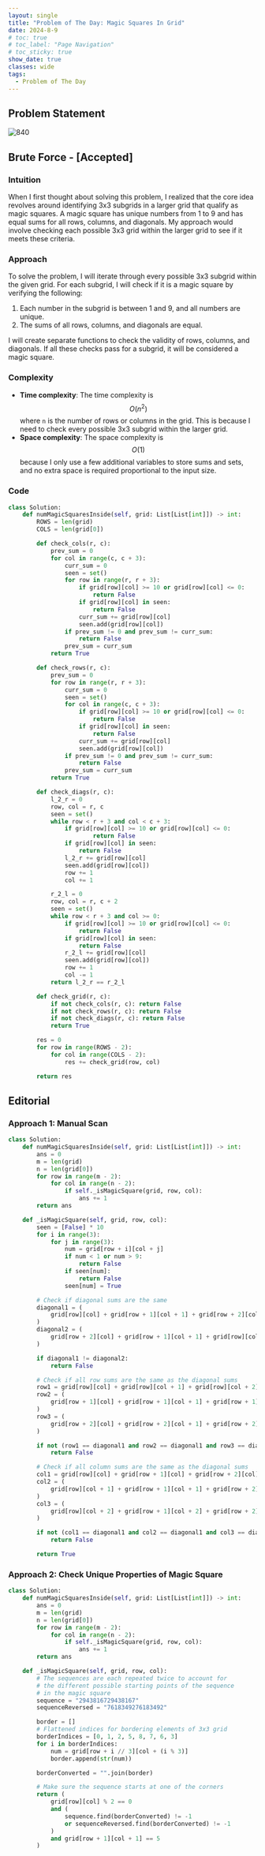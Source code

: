 ```yaml
---
layout: single
title: "Problem of The Day: Magic Squares In Grid"
date: 2024-8-9
# toc: true
# toc_label: "Page Navigation"
# toc_sticky: true
show_date: true
classes: wide
tags:
  - Problem of The Day
---
```


## Problem Statement

![840](/assets/images/2024-08-09_11-00-16-problem840.png)

## Brute Force - [Accepted]

### Intuition

When I first thought about solving this problem, I realized that the core idea revolves around identifying 3x3 subgrids in a larger grid that qualify as magic squares. A magic square has unique numbers from 1 to 9 and has equal sums for all rows, columns, and diagonals. My approach would involve checking each possible 3x3 grid within the larger grid to see if it meets these criteria.

### Approach

To solve the problem, I will iterate through every possible 3x3 subgrid within the given grid. For each subgrid, I will check if it is a magic square by verifying the following:

1. Each number in the subgrid is between 1 and 9, and all numbers are unique.
2. The sums of all rows, columns, and diagonals are equal.

I will create separate functions to check the validity of rows, columns, and diagonals. If all these checks pass for a subgrid, it will be considered a magic square.

### Complexity

- **Time complexity**: The time complexity is $$O(n^2)$$ where `n` is the number of rows or columns in the grid. This is because I need to check every possible 3x3 subgrid within the larger grid.
- **Space complexity**: The space complexity is $$O(1)$$ because I only use a few additional variables to store sums and sets, and no extra space is required proportional to the input size.

### Code

```python
class Solution:
    def numMagicSquaresInside(self, grid: List[List[int]]) -> int:
        ROWS = len(grid)
        COLS = len(grid[0])

        def check_cols(r, c):
            prev_sum = 0
            for col in range(c, c + 3):
                curr_sum = 0
                seen = set()
                for row in range(r, r + 3):
                    if grid[row][col] >= 10 or grid[row][col] <= 0:
                        return False
                    if grid[row][col] in seen:
                        return False
                    curr_sum += grid[row][col]
                    seen.add(grid[row][col])
                if prev_sum != 0 and prev_sum != curr_sum:
                    return False
                prev_sum = curr_sum
            return True

        def check_rows(r, c):
            prev_sum = 0
            for row in range(r, r + 3):
                curr_sum = 0
                seen = set()
                for col in range(c, c + 3):
                    if grid[row][col] >= 10 or grid[row][col] <= 0:
                        return False
                    if grid[row][col] in seen:
                        return False
                    curr_sum += grid[row][col]
                    seen.add(grid[row][col])
                if prev_sum != 0 and prev_sum != curr_sum:
                    return False
                prev_sum = curr_sum
            return True

        def check_diags(r, c):
            l_2_r = 0
            row, col = r, c
            seen = set()
            while row < r + 3 and col < c + 3:
                if grid[row][col] >= 10 or grid[row][col] <= 0:
                        return False
                if grid[row][col] in seen:
                    return False
                l_2_r += grid[row][col]
                seen.add(grid[row][col])
                row += 1
                col += 1

            r_2_l = 0
            row, col = r, c + 2
            seen = set()
            while row < r + 3 and col >= 0:
                if grid[row][col] >= 10 or grid[row][col] <= 0:
                    return False
                if grid[row][col] in seen:
                    return False
                r_2_l += grid[row][col]
                seen.add(grid[row][col])
                row += 1
                col -= 1
            return l_2_r == r_2_l

        def check_grid(r, c):
            if not check_cols(r, c): return False
            if not check_rows(r, c): return False
            if not check_diags(r, c): return False
            return True

        res = 0
        for row in range(ROWS - 2):
            for col in range(COLS - 2):
                res += check_grid(row, col)

        return res
```

## Editorial

### Approach 1: Manual Scan

```python
class Solution:
    def numMagicSquaresInside(self, grid: List[List[int]]) -> int:
        ans = 0
        m = len(grid)
        n = len(grid[0])
        for row in range(m - 2):
            for col in range(n - 2):
                if self._isMagicSquare(grid, row, col):
                    ans += 1
        return ans

    def _isMagicSquare(self, grid, row, col):
        seen = [False] * 10
        for i in range(3):
            for j in range(3):
                num = grid[row + i][col + j]
                if num < 1 or num > 9:
                    return False
                if seen[num]:
                    return False
                seen[num] = True

        # Check if diagonal sums are the same
        diagonal1 = (
            grid[row][col] + grid[row + 1][col + 1] + grid[row + 2][col + 2]
        )
        diagonal2 = (
            grid[row + 2][col] + grid[row + 1][col + 1] + grid[row][col + 2]
        )

        if diagonal1 != diagonal2:
            return False

        # Check if all row sums are the same as the diagonal sums
        row1 = grid[row][col] + grid[row][col + 1] + grid[row][col + 2]
        row2 = (
            grid[row + 1][col] + grid[row + 1][col + 1] + grid[row + 1][col + 2]
        )
        row3 = (
            grid[row + 2][col] + grid[row + 2][col + 1] + grid[row + 2][col + 2]
        )

        if not (row1 == diagonal1 and row2 == diagonal1 and row3 == diagonal1):
            return False

        # Check if all column sums are the same as the diagonal sums
        col1 = grid[row][col] + grid[row + 1][col] + grid[row + 2][col]
        col2 = (
            grid[row][col + 1] + grid[row + 1][col + 1] + grid[row + 2][col + 1]
        )
        col3 = (
            grid[row][col + 2] + grid[row + 1][col + 2] + grid[row + 2][col + 2]
        )

        if not (col1 == diagonal1 and col2 == diagonal1 and col3 == diagonal1):
            return False

        return True
```

### Approach 2: Check Unique Properties of Magic Square

```python
class Solution:
    def numMagicSquaresInside(self, grid: List[List[int]]) -> int:
        ans = 0
        m = len(grid)
        n = len(grid[0])
        for row in range(m - 2):
            for col in range(n - 2):
                if self._isMagicSquare(grid, row, col):
                    ans += 1
        return ans

    def _isMagicSquare(self, grid, row, col):
        # The sequences are each repeated twice to account for
        # the different possible starting points of the sequence
        # in the magic square
        sequence = "2943816729438167"
        sequenceReversed = "7618349276183492"

        border = []
        # Flattened indices for bordering elements of 3x3 grid
        borderIndices = [0, 1, 2, 5, 8, 7, 6, 3]
        for i in borderIndices:
            num = grid[row + i // 3][col + (i % 3)]
            border.append(str(num))

        borderConverted = "".join(border)

        # Make sure the sequence starts at one of the corners
        return (
            grid[row][col] % 2 == 0
            and (
                sequence.find(borderConverted) != -1
                or sequenceReversed.find(borderConverted) != -1
            )
            and grid[row + 1][col + 1] == 5
        )
```
